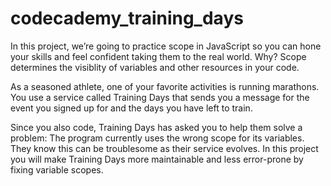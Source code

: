 # codecademy_training_days
In this project, we’re going to practice scope in JavaScript so you can hone your skills and feel confident taking them to the real world. Why? Scope determines the visiblity of variables and other resources in your code.

As a seasoned athlete, one of your favorite activities is running marathons. You use a service called Training Days that sends you a message for the event you signed up for and the days you have left to train.

Since you also code, Training Days has asked you to help them solve a problem: The program currently uses the wrong scope for its variables. They know this can be troublesome as their service evolves. In this project you will make Training Days more maintainable and less error-prone by fixing variable scopes.
